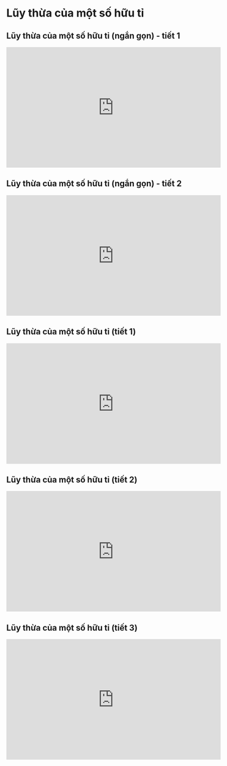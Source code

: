 # Lũy thừa của một số hữu tỉ 
## Lũy thừa của một số hữu tỉ (ngắn gọn) - tiết 1
<iframe width="560" height="315" src="https://www.youtube.com/embed/Uo_scokuhxQ?si=bb1Xi-kTp_CzvNRi" title="YouTube video player" frameborder="0" allow="accelerometer; autoplay; clipboard-write; encrypted-media; gyroscope; picture-in-picture; web-share" referrerpolicy="strict-origin-when-cross-origin" allowfullscreen></iframe>

## Lũy thừa của một số hữu tỉ (ngắn gọn) - tiết 2
<iframe width="560" height="315" src="https://www.youtube.com/embed/cUHHu_bnN-c?si=hzUOCvz705sREQbE" title="YouTube video player" frameborder="0" allow="accelerometer; autoplay; clipboard-write; encrypted-media; gyroscope; picture-in-picture; web-share" referrerpolicy="strict-origin-when-cross-origin" allowfullscreen></iframe>

## Lũy thừa của một số hữu tỉ (tiết 1)
<iframe width="560" height="315" src="https://www.youtube.com/embed/Gk1RbiU9OUE?si=hOI2VykIauTy2C0a" title="YouTube video player" frameborder="0" allow="accelerometer; autoplay; clipboard-write; encrypted-media; gyroscope; picture-in-picture; web-share" referrerpolicy="strict-origin-when-cross-origin" allowfullscreen></iframe>

## Lũy thừa của một số hữu tỉ (tiết 2)
<iframe width="560" height="315" src="https://www.youtube.com/embed/g5XD6XuLNRI?si=k4sC9EcQEY9JZA4l" title="YouTube video player" frameborder="0" allow="accelerometer; autoplay; clipboard-write; encrypted-media; gyroscope; picture-in-picture; web-share" referrerpolicy="strict-origin-when-cross-origin" allowfullscreen></iframe>

## Lũy thừa của một số hữu tỉ (tiết 3)
<iframe width="560" height="315" src="https://www.youtube.com/embed/-Tjm96BNvgA?si=MFOn7fI0KelKP190" title="YouTube video player" frameborder="0" allow="accelerometer; autoplay; clipboard-write; encrypted-media; gyroscope; picture-in-picture; web-share" referrerpolicy="strict-origin-when-cross-origin" allowfullscreen></iframe>




